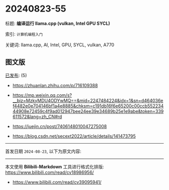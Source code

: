 # 20240823-55

标题:
**编译运行 llama.cpp (vulkan, Intel GPU SYCL)**

索引: `计算机编程入门`

关键词: llama.cpp, AI, Intel, GPU, SYCL, vulkan, A770


## 图文版

[已发布](./a.md): (5)

+ <https://zhuanlan.zhihu.com/p/716109388>

+ <https://mp.weixin.qq.com/s?__biz=MzkyMDU4ODYwMQ==&mid=2247484224&idx=1&sn=d464036ef4482e0e704146bf1a4e8885&chksm=c191db16f6e65200c00ccb55223444908e72459c4f9ad012947bee24ee39e34689b25e1e9abe&token=339611572&lang=zh_CN#rd>

+ <https://juejin.cn/post/7406148010047275008>

+ <https://blog.csdn.net/secext2022/article/details/141473795>

----

首发日期 `2024-08-23`, 以下为原文内容:

----

本文使用 **Bilibili-Markdown** 工具进行格式化排版:
<https://www.bilibili.com/read/cv18986956/>

+ <https://www.bilibili.com/read/cv39095941/>
